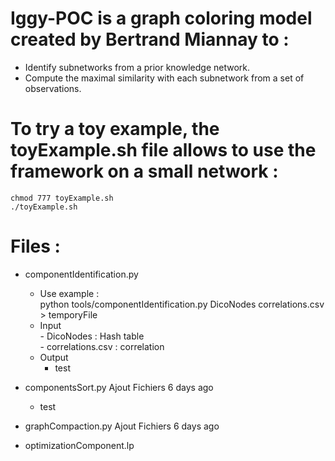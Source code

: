 # Iggy-POC is a graph coloring model created by Bertrand Miannay to :
- Identify subnetworks from a prior knowledge network.
- Compute the maximal similarity with each subnetwork from a set of observations.

# To try a toy example, the toyExample.sh file allows to use the framework on a small network :
    chmod 777 toyExample.sh
    ./toyExample.sh

# Files :
- componentIdentification.py 
    - Use example :   
    python tools/componentIdentification.py  DicoNodes correlations.csv > temporyFile
    - Input   
           - DicoNodes : Hash table  
           - correlations.csv : correlation
    - Output
        - test
    
- componentsSort.py	Ajout Fichiers	6 days ago
    - test
- graphCompaction.py	Ajout Fichiers	6 days ago
- optimizationComponent.lp

